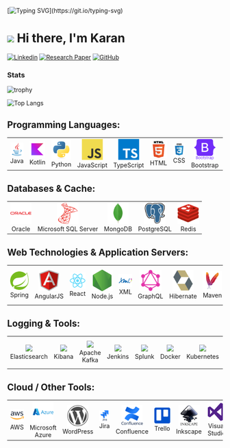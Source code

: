 [![Typing SVG](https://readme-typing-svg.herokuapp.com?font=Courier+new&color=%23808080&size=40&width=800&duration=6969&lines=Explore+my+GitHub+profile!)](https://git.io/typing-svg)

# <img src="https://media1.tenor.com/m/A15H8E1VUh8AAAAC/github-cat.gif" width="27px"> Hi there, I'm Karan

[![Linkedin](https://img.shields.io/badge/LinkedIn-blue?style=for-the-badge&logo=linkedin&labelColor=blue&link=https://www.linkedin.com/in/karan-m/)](https://www.linkedin.com/in/karan-m/)
[![Research Paper](https://img.shields.io/badge/Research%20Paper-black?style=for-the-badge&logo=read-the-docs&logoColor=white&link=http://www.ijmetmr.com/olapril2015/MKaran-TVamshi-NPruneeth-TPremchender-26.pdf)](http://www.ijmetmr.com/olapril2015/MKaran-TVamshi-NPruneeth-TPremchender-26.pdf)
[![GitHub](https://img.shields.io/badge/GitHub-black?style=for-the-badge&logo=github&logoColor=white&link=https://github.com/super-su-msy)](https://github.com/super-su-msy)


### Stats
![trophy](https://github-profile-trophy.vercel.app/?username=super-su-msy&theme=gruvbox)

<!-- ![stats](https://github-readme-stats.vercel.app/api?username=super-su-msy&show_icons=true&theme=radical)  -->

![Top Langs](https://github-readme-stats.vercel.app/api/top-langs/?username=super-su-msy&layout=compact&show_icons=true&title_color=fff&icon_color=79ff97&text_color=9f9f9f&bg_color=151515)

## Programming Languages:

<table>
  <tr>
    <td align="center">
      <img width="50px" src="https://raw.githubusercontent.com/devicons/devicon/master/icons/java/java-original.svg"><br>
      Java
    </td>
    <td align="center">
      <img width="50px" src="https://raw.githubusercontent.com/devicons/devicon/master/icons/kotlin/kotlin-original.svg"><br>
      Kotlin
    </td>
    <td align="center">
      <img width="50px" src="https://github.com/devicons/devicon/raw/master/icons/python/python-original.svg"><br>
      Python
    </td>
    <td align="center">
      <img width="50px" src="https://raw.githubusercontent.com/devicons/devicon/master/icons/javascript/javascript-original.svg"><br>
      JavaScript
    </td>
    <td align="center">
      <img width="50px" src="https://raw.githubusercontent.com/devicons/devicon/master/icons/typescript/typescript-original.svg"><br>
      TypeScript
    </td>
    <td align="center">
      <img width="50px" src="https://raw.githubusercontent.com/devicons/devicon/master/icons/html5/html5-original-wordmark.svg"><br>
      HTML
    </td>
    <td align="center">
      <img width="50px" src="https://raw.githubusercontent.com/devicons/devicon/master/icons/css3/css3-original-wordmark.svg"><br>
      CSS
    </td>
    <td align="center">
      <img width="50px" src="https://raw.githubusercontent.com/devicons/devicon/master/icons/bootstrap/bootstrap-plain-wordmark.svg"><br>
      Bootstrap
    </td>
    <td align="center">
      <img width="50px" src="https://raw.githubusercontent.com/devicons/devicon/master/icons/c/c-original.svg"><br>
      C
    </td>
    <td align="center">
      <img width="50px" src="https://github.com/devicons/devicon/raw/master/icons/linux/linux-original.svg"><br>
      Linux
    </td>
  </tr>
</table>

## Databases & Cache:

<table>
  <tr>
    <td align="center">
      <img width="50px" src="https://raw.githubusercontent.com/devicons/devicon/master/icons/oracle/oracle-original.svg"><br>
      Oracle
    </td>
    <td align="center">
      <img width="50px" src="https://raw.githubusercontent.com/devicons/devicon/master/icons/microsoftsqlserver/microsoftsqlserver-plain.svg"><br>
      Microsoft SQL Server
    </td>
    <td align="center">
      <img width="50px" src="https://raw.githubusercontent.com/devicons/devicon/master/icons/mongodb/mongodb-original.svg"><br>
      MongoDB
    </td>
    <td align="center">
      <img width="50px" src="https://raw.githubusercontent.com/devicons/devicon/master/icons/postgresql/postgresql-original.svg"><br>
      PostgreSQL
    </td>
    <td align="center">
      <img width="50px" src="https://raw.githubusercontent.com/devicons/devicon/master/icons/redis/redis-original.svg"><br>
      Redis
    </td>
  </tr>
</table>

## Web Technologies & Application Servers:

<table>
  <tr>
    <td align="center">
      <img width="50px" src="https://raw.githubusercontent.com/devicons/devicon/master/icons/spring/spring-original.svg"><br>
      Spring
    </td>
    <td align="center">
      <img width="50px" src="https://raw.githubusercontent.com/devicons/devicon/master/icons/angularjs/angularjs-original.svg"><br>
      AngularJS
    </td>
    <td align="center">
      <img width="50px" src="https://raw.githubusercontent.com/devicons/devicon/master/icons/react/react-original.svg"><br>
      React
    </td>
    <td align="center">
      <img width="50px" src="https://raw.githubusercontent.com/devicons/devicon/master/icons/nodejs/nodejs-original.svg"><br>
      Node.js
    </td>
    <td align="center">
      <img width="50px" src="https://raw.githubusercontent.com/devicons/devicon/master/icons/xml/xml-original.svg"><br>
      XML
    </td>
    <td align="center">
      <img width="50px" src="https://raw.githubusercontent.com/devicons/devicon/master/icons/graphql/graphql-plain.svg"><br>
      GraphQL
    </td>
    <td align="center">
      <img width="50px" src="https://raw.githubusercontent.com/devicons/devicon/master/icons/hibernate/hibernate-original.svg"><br>
      Hibernate
    </td>
    <td align="center">
      <img width="50px" src="https://github.com/devicons/devicon/raw/master/icons/maven/maven-original.svg"><br>
      Maven
    </td>
    <td align="center">
      <img width="50px" src="https://github.com/devicons/devicon/raw/master/icons/gradle/gradle-original-wordmark.svg"><br>
      Gradle
    </td>
    <td align="center">
      <img width="50px" src="https://raw.githubusercontent.com/devicons/devicon/master/icons/junit/junit-original.svg"><br>
      JUnit, Mockito
    </td>
    <td align="center">
      <img width="50px" src="https://raw.githubusercontent.com/devicons/devicon/master/icons/cucumber/cucumber-plain.svg"><br>
      Cucumber
    </td>
    <td align="center">
      <img width="50px" src="https://raw.githubusercontent.com/devicons/devicon/master/icons/apache/apache-original-wordmark.svg"><br>
      Apache
    </td>
    <td align="center">
      <img width="50px" src="https://raw.githubusercontent.com/devicons/devicon/master/icons/nginx/nginx-original.svg"><br>
      Nginx
    </td>
    <td align="center">
      <img width="50px" src="https://raw.githubusercontent.com/devicons/devicon/master/icons/npm/npm-original-wordmark.svg"><br>
      Npm
    </td>
    <td align="center">
      <img width="50px" src="https://raw.githubusercontent.com/devicons/devicon/master/icons/yarn/yarn-original.svg"><br>
      Yarn
    </td>
  </tr>
</table>

## Logging & Tools:

<table>
  <tr>
    <td align="center">
      <img width="50px" src="https://img.icons8.com/color/452/elasticsearch.png"><br>
      Elasticsearch
    </td>
    <td align="center">
      <img width="50px" src="https://img.icons8.com/color/452/kibana.png"><br>
      Kibana
    </td>
    <td align="center">
      <img width="50px" src="https://upload.wikimedia.org/wikipedia/commons/0/0a/Apache_kafka-icon.svg"><br>
      Apache Kafka
    </td>
    <td align="center">
      <img width="50px" src="https://img.icons8.com/color/452/jenkins.png"><br>
      Jenkins
    </td>
    <td align="center">
      <img width="50px" src="https://img.icons8.com/color/452/splunk.png"><br>
      Splunk
    </td>
    <td align="center">
      <img width="50px" src="https://img.icons8.com/color/452/docker.png"><br>
      Docker
    </td>
    <td align="center">
      <img width="50px" src="https://img.icons8.com/color/452/kubernetes.png"><br>
      Kubernetes
    </td>
    <td align="center">
      <img width="50px" src="https://seeklogo.com/images/D/datadog-logo-7E553203A0-seeklogo.com.png"><br>
      Datadog
    </td>
    <td align="center">
      <img width="50px" src="https://seeklogo.com/images/P/postman-logo-F43375A2EB-seeklogo.com.png"><br>
      Postman
    </td>
    <td align="center">
      <img width="50px" src="https://raw.githubusercontent.com/devicons/devicon/master/icons/jquery/jquery-original.svg"><br>
      jQuery
    </td>
    <td align="center">
      <img width="50px" src="https://raw.githubusercontent.com/devicons/devicon/master/icons/vim/vim-original.svg"><br>
      Vim
    </td>
    <td align="center">
      <img width="50px" src="https://seeklogo.com/images/N/new-relic-logo-E7CC1E9143-seeklogo.com.png"><br>
      New Relic
    </td>
    <td align="center">
      <img width="50px" src="https://raw.githubusercontent.com/devicons/devicon/master/icons/sonarqube/sonarqube-original.svg"><br>
      SonarQube
    </td>
    <td align="center">
      <img width="50px" src="https://raw.githubusercontent.com/devicons/devicon/master/icons/prisma/prisma-original-wordmark.svg"><br>
      Prisma
    </td>
  </tr>
</table>

## Cloud / Other Tools:

<table>
  <tr>
    <td align="center">
      <img width="50px" src="https://github.com/devicons/devicon/raw/master/icons/amazonwebservices/amazonwebservices-original-wordmark.svg"><br>
      AWS
    </td>
    <td align="center">
      <img width="50px" src="https://github.com/devicons/devicon/raw/master/icons/azure/azure-original-wordmark.svg"><br>
      Microsoft Azure
    </td>
    <td align="center">
      <img width="50px" src="https://github.com/devicons/devicon/raw/master/icons/wordpress/wordpress-plain.svg"><br>
      WordPress
    </td>
    <td align="center">
      <img width="50px" src="https://github.com/devicons/devicon/raw/master/icons/jira/jira-original-wordmark.svg"><br>
      Jira
    </td>
    <td align="center">
      <img width="50px" src="https://github.com/devicons/devicon/raw/master/icons/confluence/confluence-original-wordmark.svg"><br>
      Confluence
    </td>
    <td align="center">
      <img width="50px" src="https://github.com/devicons/devicon/raw/master/icons/trello/trello-plain.svg"><br>
      Trello
    </td>
    <td align="center">
      <img width="50px" src="https://github.com/devicons/devicon/raw/master/icons/inkscape/inkscape-original-wordmark.svg"><br>
      Inkscape
    </td>
    <td align="center">
      <img width="50px" src="https://raw.githubusercontent.com/devicons/devicon/master/icons/visualstudio/visualstudio-plain.svg"><br>
      Visual Studio
    </td>
    <td align="center">
      <img width="50px" src="https://www.freeiconspng.com/uploads/powershell-icon-3.png"><br>
      PowerShell
    </td>
    <td align="center">
      <img width="50px" src="https://cdn.freebiesupply.com/logos/large/2x/eclipse-11-logo-png-transparent.png"><br>
      Eclipse
    </td>
  </tr>
</table>